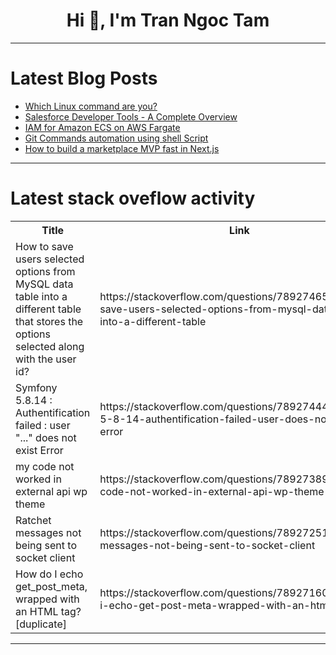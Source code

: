 <h1 align="center">Hi 👋, I'm Tran Ngoc Tam</h1>

---

# Latest Blog Posts 
<!-- BLOG-POST-LIST:START -->
- [Which Linux command are you?](https://dev.to/ispmanager/which-linux-command-are-you-54gc)
- [Salesforce Developer Tools - A Complete Overview](https://dev.to/edenwheeler/salesforce-developer-tools-a-complete-overview-11l2)
- [IAM for Amazon ECS on AWS Fargate](https://dev.to/aws-builders/iam-for-amazon-ecs-on-aws-fargate-2bk8)
- [Git Commands automation using shell Script](https://dev.to/dipsankadariya/git-commands-automation-using-shell-script-2blj)
- [How to build a marketplace MVP fast in Next.js](https://dev.to/razz1000/how-to-build-a-marketplace-mvp-fast-in-nextjs-2pnb)
<!-- BLOG-POST-LIST:END -->

---

# Latest stack oveflow activity
<table>
  <tr><th>Title</th><th>Link</th></tr>
  <!-- STACKOVERFLOW:START --><tr><td>How to save users selected options from MySQL data table into a different table that stores the options selected along with the user id?</td><td>https://stackoverflow.com/questions/78927465/how-to-save-users-selected-options-from-mysql-data-table-into-a-different-table</td></tr><tr><td>Symfony 5.8.14 : Authentification failed : user &quot;...&quot; does not exist Error</td><td>https://stackoverflow.com/questions/78927444/symfony-5-8-14-authentification-failed-user-does-not-exist-error</td></tr><tr><td>my code not worked in external api wp theme</td><td>https://stackoverflow.com/questions/78927389/my-code-not-worked-in-external-api-wp-theme</td></tr><tr><td>Ratchet messages not being sent to socket client</td><td>https://stackoverflow.com/questions/78927251/ratchet-messages-not-being-sent-to-socket-client</td></tr><tr><td>How do I echo get_post_meta, wrapped with an HTML tag? [duplicate]</td><td>https://stackoverflow.com/questions/78927160/how-do-i-echo-get-post-meta-wrapped-with-an-html-tag</td></tr><!-- STACKOVERFLOW:END -->
</table>

---


